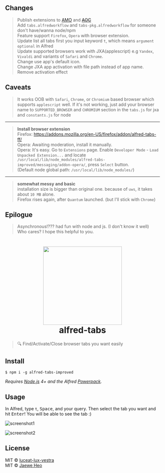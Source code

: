 ## Changes
> Publish extensions to [AMO](https://addons.mozilla.org/en-US/firefox/addon/alfred-tabs-ff/) and ~~[AOC]()~~  
> Add `tabs.alfredworkflow` and `tabs-pkg.alfredworkflow` for someone don't have/wanna node/npm  
> Feature support `Firefox`, `Opera` with browser extension.  
> Update list all tabs first you input keyword `t`, which means `argument optional` in Alfred  
> Update supported browsers work with JXA(applescript) e.g `Yandex`, `Vivaldi` and variants of `Safari` and `Chrome`.  
> Change use app's default icon.  
> Change JXA app activation with file path instead of app name.  
> Remove activation effect

## Caveats
> It works OOB with `Safari`, `Chrome`, or `Chromium` based browser which supports `applescript` well. If it's not working, just add your browser name to `SUPPORTED_BROWSER` and `CHROMIUM` section in the `tabs.js` for jxa and `constants.js` for node   
----
> **Install browser extension**  
> Firefox: https://addons.mozilla.org/en-US/firefox/addon/alfred-tabs-ff/  
> Opera: Awaiting moderation, install it manually.  
> Opera: It's easy. Go to `Extensions` page. Enable `Developer Mode` - `Load Unpacked Extension...` and locate `/usr/local/lib/node_modules/alfred-tabs-improved/messaging/addon-opera/`, press `Select` button.  
> (Default node global path: `/usr/local/lib/node_modules/`)  
----
> **somewhat messy and basic**  
> installation size is bigger than original one. because of `uws`, it takes about `10 MB` alone.  
> Firefox rises again, after `Quantum` launched. (but I'll stick with `Chrome`)  

## Epilogue
> Asynchronous!??? had fun with node and js. (I don't know it well)  
> Who cares? I hope this helpful to you.  

# <div align="center"><img src="./icon.png" width=256><br>alfred-tabs</div>

> :mag: Find/Activate/Close browser tabs you want easily


## Install

```
$ npm i -g alfred-tabs-improved
```

*Requires [Node.js](https://nodejs.org) 4+ and the Alfred [Powerpack](https://www.alfredapp.com/powerpack/).*


## Usage

In Alfred, type `t`, <kbd>Space</kbd>, and your query.
Then select the tab you want and hit <kbd>Enter</kbd>!
You will be able to see the tab :)

![screenshot1](https://cloud.githubusercontent.com/assets/1744446/21936734/9bb8e4dc-d9f5-11e6-8dc2-5773a82b6228.png)

![screenshot2](https://cloud.githubusercontent.com/assets/1744446/21936735/9bf65812-d9f5-11e6-803b-17e4e6bbbc8b.png)


## License
MIT © [luceat-lux-vestra](https://learnbydoing.ml/)  
MIT © [Jaewe Heo](http://importre.com)

